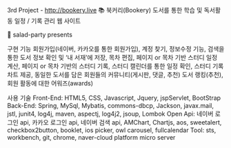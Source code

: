 3rd Project - http://bookery.live
📚 북커리(Bookery) 도서를 통한 학습 및 독서활동 일정 / 기록 관리 웹 사이트

🌿 salad-party presents

구현 기능
회원가입(네이버, 카카오를 통한 회원가입), 계정 찾기, 정보수정 기능, 검색을 통한 도서 정보 확인 및 ‘내 서재’에 저장, 목차 편집, 페이지 or 목차 기반 스터디 일정 계산, 페이지 or 목차 기반의 스터디 기록, 스터디 캘린더를 통한 일정 확인, 스터디 기록 차트 제공, 동일한 도서를 담은 회원들의 커뮤니티(게시판, 댓글, 추천) 도서 랭킹(추천), 회원 활동에 대한 어워즈(awards)

사용 기술
Front-End: HTML5, CSS, Javascript, Jquery, jspServlet, BootStrap
Back-End: Spring, MySql, Mybatis, commons-dbcp, Jackson, javax.mail, jstl, junit4, log4j, maven, aspectj, log4j2, jsoup, Lombok
Open Api: 네이버 로그인 api, 카카오 로그인 api, 네이버 검색 api, AMChart, Chartjs, aos, sweetalert, checkbox2button, booklet, ios picker, owl carousel, fullcalendar
Tool: sts, workbench, git, chrome, naver-cloud platform micro server
